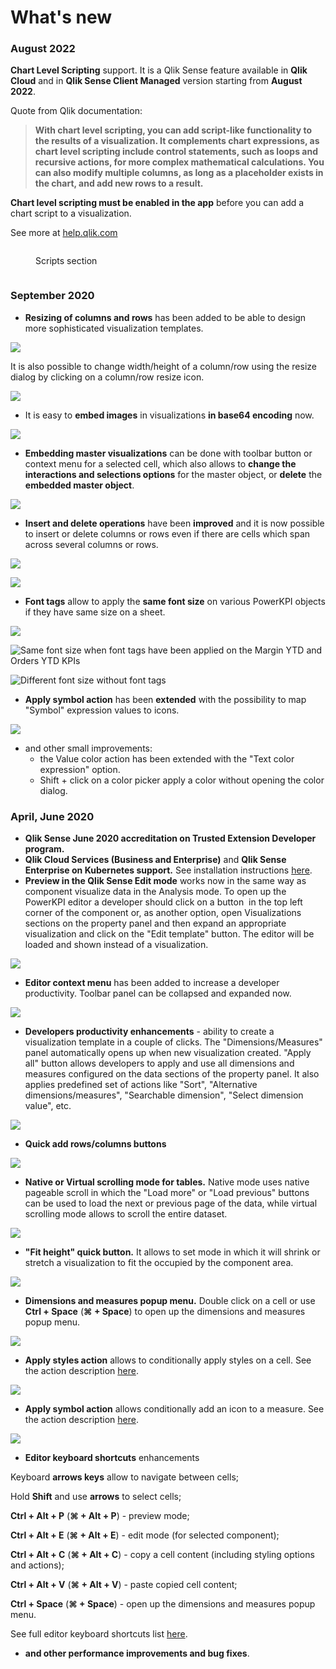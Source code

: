 # What's new

### August 2022

**Chart Level Scripting** support. It is a Qlik Sense feature available in **Qlik Cloud** and in **Qlik Sense Client Managed** version starting from **August 2022**.

Quote from Qlik documentation:

> **With chart level scripting, you can add script-like functionality to the results of a visualization. It complements chart expressions, as chart level scripting include control statements, such as loops and recursive actions, for more complex mathematical calculations. You can also modify multiple columns, as long as a placeholder exists in the chart, and add new rows to a result.**

**Chart level scripting must be enabled in the app** before you can add a chart script to a visualization.

See more at [help.qlik.com](https://help.qlik.com/en-US/cloud-services/Subsystems/Hub/Content/Sense\_Hub/ChartLevelScripting/chart-level-scripting.htm)

<figure><img src=".gitbook/assets/ChartLevelScript1.png" alt=""><figcaption><p>Scripts section</p></figcaption></figure>

<figure><img src=".gitbook/assets/ChartLevelScript2.png" alt=""><figcaption></figcaption></figure>

### September 2020

* **Resizing of columns and rows** has been added to be able to design more sophisticated visualization templates.

![](.gitbook/assets/Resize.gif)

It is also possible to change width/height of a column/row using the resize dialog by clicking on a column/row resize icon.

![](.gitbook/assets/Resize2.gif)

* It is easy to **embed images** in visualizations **in base64 encoding** now.

![](.gitbook/assets/Base64.gif)

* **Embedding master visualizations** can be done with toolbar button or context menu for a selected cell, which also allows to **change the interactions and selections options** for the master object, or **delete** the **embedded master object**.

![](.gitbook/assets/MasterObject.gif)

* **Insert and delete operations** have been **improved** and it is now possible to insert or delete columns or rows even if there are cells which span across several columns or rows.

![](.gitbook/assets/InsertCells.gif)

![](.gitbook/assets/DeleteCells.gif)

* **Font tags** allow to apply the **same font size** on various PowerKPI objects if they have same size on a sheet.

![](.gitbook/assets/FontTags.gif)

![Same font size when font tags have been applied on the Margin YTD and Orders YTD KPIs](<.gitbook/assets/SameFontSize (1).png>)

![Different font size without font tags](.gitbook/assets/DifferentFontSize.png)

* **Apply symbol action** has been **extended** with the possibility to map "Symbol" expression values to icons.

![](.gitbook/assets/ApplySymbolExpression.gif)

* and other small improvements:
  * the Value color action has been extended with the "Text color expression" option.&#x20;
  * Shift + click on a color picker apply a color without opening the color dialog.

### April, June 2020

* **Qlik Sense June 2020 accreditation on Trusted Extension Developer program.**
* **Qlik Cloud Services (Business and Enterprise)** and **Qlik Sense Enterprise on Kubernetes support.** See installation instructions [here](https://help.rbcgrp.com/installation#how-to-install-extension-on-qlik-cloud-services-business-and-enterprise).
* **Preview in the Qlik Sense Edit mode** works now in the same way as component visualize data in the Analysis mode.  To open up the PowerKPI editor a developer should click on a button <img src=".gitbook/assets/image (152).png" alt="" data-size="original"> in the top left corner of the component or, as another option, open Visualizations sections on the property panel and then expand an appropriate  visualization and click on the "Edit template" button. The editor will be loaded and shown instead of a visualization.

![](.gitbook/assets/NewEditMode.gif)

* **Editor context menu** has been added to increase a developer productivity. Toolbar panel can be collapsed and expanded now.

![](.gitbook/assets/ContextMenu.gif)

* **Developers productivity enhancements** - ability to create a visualization template in a couple of clicks. The "Dimensions/Measures" panel automatically opens up when new visualization created. "Apply all" button allows developers to apply and use all dimensions and measures configured on the data sections of the property panel. It also applies predefined set of actions like "Sort", "Alternative dimensions/measures", "Searchable dimension", "Select dimension value", etc.

![](.gitbook/assets/ProductivityEnhancements.gif)

* **Quick add rows/columns buttons**

![](.gitbook/assets/QuickAddCellsButtons.gif)

* **Native or Virtual scrolling mode for tables.** Native mode uses native pageable scroll in which the  "Load more" or "Load previous" buttons can be used to load the next or previous page of the data, while virtual scrolling mode allows to scroll the entire dataset.

![](.gitbook/assets/Scrolling.gif)

* **"Fit height" quick button.** It allows to set mode  in which it will shrink or stretch a visualization to fit the occupied by the component area.

![](.gitbook/assets/FitHeight.gif)

* **Dimensions and measures popup menu.** Double click on a cell or use **Ctrl + Space** (**⌘ + Space**)  to open up the dimensions and measures popup menu.

![](.gitbook/assets/DimsMeasuresPopup.gif)

* **Apply styles action** allows to conditionally apply styles on a cell. See the action description [here](actions/apply-styles.md).

![](.gitbook/assets/ApplyStylesAction.png)

* **Apply symbol action** allows conditionally add an icon to a measure. See the action description [here](actions/apply-symbol.md).

![](.gitbook/assets/ApplySymbolAction.png)

* **Editor keyboard shortcuts** enhancements

Keyboard **arrows keys** allow to navigate between cells;&#x20;

Hold **Shift** and use **arrows** to select cells;

**Ctrl + Alt + P** (**⌘ + Alt + P**) - preview mode;

**Ctrl + Alt + E** (**⌘ + Alt + E**) - edit mode (for selected component);

**Ctrl + Alt + C** (**⌘ + Alt + C**) - copy a cell content (including styling options and actions);

**Ctrl + Alt + V** (**⌘ + Alt + V**) - paste copied cell content;

**Ctrl + Space** (**⌘ + Space**) - open up the dimensions and measures popup menu.

See full editor keyboard shortcuts list [here](visual-editor/visual-editor-keyboard-shortcuts.md).

* **and other performance improvements and bug fixes**.

